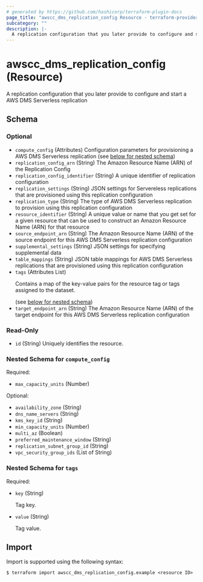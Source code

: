 ```yaml
---
# generated by https://github.com/hashicorp/terraform-plugin-docs
page_title: "awscc_dms_replication_config Resource - terraform-provider-awscc"
subcategory: ""
description: |-
  A replication configuration that you later provide to configure and start a AWS DMS Serverless replication
---
```


# awscc_dms_replication_config (Resource)

A replication configuration that you later provide to configure and start a AWS DMS Serverless replication



<!-- schema generated by tfplugindocs -->
## Schema

### Optional

- `compute_config` (Attributes) Configuration parameters for provisioning a AWS DMS Serverless replication (see [below for nested schema](#nestedatt--compute_config))
- `replication_config_arn` (String) The Amazon Resource Name (ARN) of the Replication Config
- `replication_config_identifier` (String) A unique identifier of replication configuration
- `replication_settings` (String) JSON settings for Servereless replications that are provisioned using this replication configuration
- `replication_type` (String) The type of AWS DMS Serverless replication to provision using this replication configuration
- `resource_identifier` (String) A unique value or name that you get set for a given resource that can be used to construct an Amazon Resource Name (ARN) for that resource
- `source_endpoint_arn` (String) The Amazon Resource Name (ARN) of the source endpoint for this AWS DMS Serverless replication configuration
- `supplemental_settings` (String) JSON settings for specifying supplemental data
- `table_mappings` (String) JSON table mappings for AWS DMS Serverless replications that are provisioned using this replication configuration
- `tags` (Attributes List) <p>Contains a map of the key-value pairs for the resource tag or tags assigned to the dataset.</p> (see [below for nested schema](#nestedatt--tags))
- `target_endpoint_arn` (String) The Amazon Resource Name (ARN) of the target endpoint for this AWS DMS Serverless replication configuration

### Read-Only

- `id` (String) Uniquely identifies the resource.

<a id="nestedatt--compute_config"></a>
### Nested Schema for `compute_config`

Required:

- `max_capacity_units` (Number)

Optional:

- `availability_zone` (String)
- `dns_name_servers` (String)
- `kms_key_id` (String)
- `min_capacity_units` (Number)
- `multi_az` (Boolean)
- `preferred_maintenance_window` (String)
- `replication_subnet_group_id` (String)
- `vpc_security_group_ids` (List of String)


<a id="nestedatt--tags"></a>
### Nested Schema for `tags`

Required:

- `key` (String) <p>Tag key.</p>
- `value` (String) <p>Tag value.</p>

## Import

Import is supported using the following syntax:

```shell
$ terraform import awscc_dms_replication_config.example <resource ID>
```
